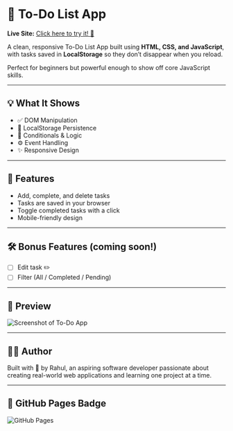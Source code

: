 # 📝 To-Do List App

**Live Site:** [Click here to try it! 🚀](https://rahul46587.github.io/todo-list-app/)

A clean, responsive To-Do List App built using **HTML, CSS, and JavaScript**, with tasks saved in **LocalStorage** so they don’t disappear when you reload.

Perfect for beginners but powerful enough to show off core JavaScript skills.

---

## 💡 What It Shows

- ✅ DOM Manipulation
- 💾 LocalStorage Persistence
- 🧠 Conditionals & Logic
- ⚙️ Event Handling
- ✨ Responsive Design

---

## 🔧 Features

- Add, complete, and delete tasks
- Tasks are saved in your browser
- Toggle completed tasks with a click
- Mobile-friendly design

---

## 🛠️ Bonus Features (coming soon!)

- [ ] Edit task ✏️  
- [ ] Filter (All / Completed / Pending)

---

## 📸 Preview

![Screenshot of To-Do App](link-to-screenshot-if-you-want-one)

---

## 🧑‍💻 Author

Built with 💙 by Rahul, an aspiring software developer passionate about creating real-world web applications and learning one project at a time.

---

## 🔗 GitHub Pages Badge

![GitHub Pages](https://img.shields.io/badge/GitHub--Pages-Live-brightgreen?style=flat-square&logo=github)

